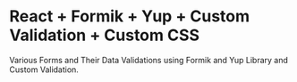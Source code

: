 # React + Formik + Yup + Custom Validation + Custom CSS
Various Forms and Their Data Validations using Formik and Yup Library and Custom Validation.

